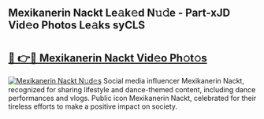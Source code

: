 ## Mexikanerin Nackt Le𝚊k𝚎d N𝚞𝚍e - Part-xJD Vid𝚎o Photos Le𝚊ks syCLS

# <h2><a href="http://fb8p4wr.evod.top/?m=Mexikanerin+Nackt">🔗 👉🔴 Mexikanerin Nackt Vid𝚎o Ph𝚘t𝚘s</a></h2>

[![Mexikanerin Nackt N𝚞d𝚎s](https://i.imgur.com/8V9OHl7.gif)](http://fb8p4wr.evod.top/?m=Mexikanerin+Nackt)
Social media influencer Mexikanerin Nackt, recognized for sharing lifestyle and dance-themed content, including dance performances and vlogs. Public icon Mexikanerin Nackt, celebrated for their tireless efforts to make a positive impact on society. 

